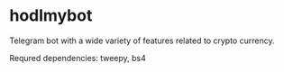 # hodlmybot
Telegram bot with a wide variety of features related to crypto currency.

Requred dependencies: tweepy, bs4
